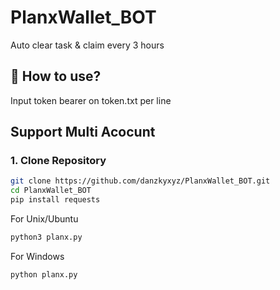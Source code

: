 # PlanxWallet_BOT
Auto clear task &amp; claim every 3 hours

## 🚀 How to use?
Input token bearer on token.txt per line

## Support Multi Acocunt

### **1. Clone Repository**

```sh
git clone https://github.com/danzkyxyz/PlanxWallet_BOT.git
cd PlanxWallet_BOT
pip install requests

```
For Unix/Ubuntu
```sh
python3 planx.py

```
For Windows
```sh
python planx.py
